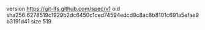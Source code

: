 version https://git-lfs.github.com/spec/v1
oid sha256:6278519c1929b2dc6450c1ced74594edcd9c8ac8b8101c691a5efae9b3191d41
size 519
